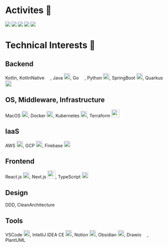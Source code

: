 # Activites 🏃

![](https://github-profile-summary-cards.vercel.app/api/cards/profile-details?username=azul915&theme=default)
![](https://github-profile-summary-cards.vercel.app/api/cards/stats?username=azul915&theme=default)
![](https://github-profile-summary-cards.vercel.app/api/cards/productive-time?username=azul915&theme=default)
![](https://github-profile-summary-cards.vercel.app/api/cards/repos-per-language?username=azul915&theme=default)
![](https://github-profile-summary-cards.vercel.app/api/cards/most-commit-language?username=azul915&theme=default)

# Technical Interests 🥰

## Backend
Kotlin, KotlinNative <img src="https://blog.jetbrains.com/wp-content/uploads/2019/01/kotlin_logotype.svg" width="15">, Java <img src="https://cdn.iconscout.com/icon/free/png-256/java-3628857-3029997.png" width="20">, Go <img src="https://cdn.worldvectorlogo.com/logos/gopher.svg" width="15">, Python <img src="https://cdn.iconscout.com/icon/free/png-256/python-3521655-2945099.png" width="20">, SpringBoot <img width="20" src="https://encrypted-tbn0.gstatic.com/images?q=tbn:ANd9GcRNou7-DlVcN5nOVq73_RDi6OAYZAzOknfzQw&amp;usqp=CAU">, Quarkus <img src="https://design.jboss.org/quarkus/logo/final/PNG/quarkus_icon_rgb_64px_default.png" width="20">

## OS, Middleware, Infrastructure
MacOS <img src="https://cdn.iconscout.com/icon/premium/png-128-thumb/mac-1989175-1681377.png" width="20">, Docker <img src="https://cdn.iconscout.com/icon/free/png-128/social-275-116309.png" width="20">, Kubernetes <img src="https://cdn.worldvectorlogo.com/logos/kubernets.svg" width="20">, Terraform <img src="https://i.pinimg.com/originals/28/ec/74/28ec7440a57536eebad2931517aa1cce.png" width="25">

## IaaS
AWS <img src="https://cdn.iconscout.com/icon/free/png-256/aws-1869025-1583149.png" width="20">, GCP <img src="https://cdn.iconscout.com/icon/free/png-128/google-cloud-platform-2-569356.png" width="20">, Firebase <img src="https://cdn.iconscout.com/icon/free/png-128/firebase-3521427-2944871.png" width="20">

## Frontend
React.js <img src="https://cdn.iconscout.com/icon/free/png-128/react-226053.png" width="20">, Next.js <img src="https://cdn.worldvectorlogo.com/logos/nextjs-3.svg" width="25">, TypeScript <img src="https://cdn.iconscout.com/icon/free/png-256/typescript-3521774-2945272.png" width="20">

## Design
DDD, CleanArchitecture

## Tools
VSCode <img src="https://cdn.iconscout.com/icon/free/png-128/visual-studio-code-1868941-1583105.png" width="20">, IntelliJ IDEA CE <img src="https://cdn.iconscout.com/icon/free/png-256/intellij-idea-569199.png" width="20">, Notion <img src="https://cdn.iconscout.com/icon/free/png-128/notion-2296040-1911999.png" width="20">, Obsidian <img src="https://obsidian.md/favicon.ico" width="20">, Drawio <img src="https://cdn.worldvectorlogo.com/logos/draw-io.svg" width="15">, PlantUML

<!--
**azul915/azul915** is a ✨ _special_ ✨ repository because its `README.md` (this file) appears on your GitHub profile.

Here are some ideas to get you started:

- 🔭 I’m currently working on ...
- 🌱 I’m currently learning ...
- 👯 I’m looking to collaborate on ...
- 🤔 I’m looking for help with ...
- 💬 Ask me about ...
- 📫 How to reach me: ...
- 😄 Pronouns: ...
- ⚡ Fun fact: ...
-->
